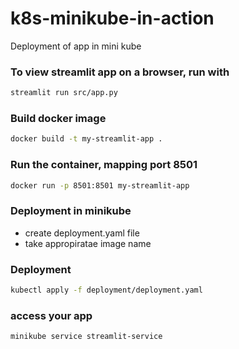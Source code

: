 # k8s-minikube-in-action
Deployment of app in mini kube 


### To view streamlit app on a browser, run with 

```bash
streamlit run src/app.py
```

### Build docker image
```bash
docker build -t my-streamlit-app .
```

### Run the container, mapping port 8501
```bash
docker run -p 8501:8501 my-streamlit-app
```

### Deployment in minikube

- create deployment.yaml file
- take appropiratae image name

### Deployment
```bash
kubectl apply -f deployment/deployment.yaml
```

### access your app
```bash
minikube service streamlit-service
```